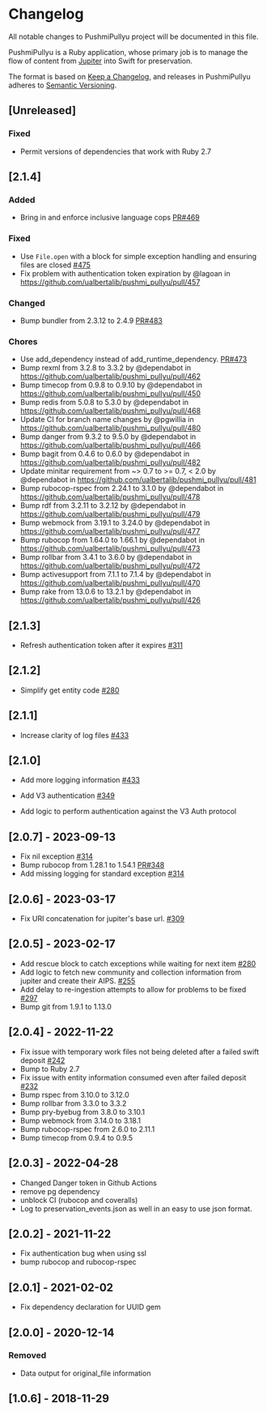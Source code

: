 # Changelog
All notable changes to PushmiPullyu project will be documented in this file. 

PushmiPullyu is a Ruby application, whose primary job is to manage the flow of content from [Jupiter](https://github.com/ualbertalib/jupiter/) into Swift for preservation.

The format is based on [Keep a Changelog](https://keepachangelog.com/en/1.0.0/),
and releases in PushmiPullyu adheres to [Semantic Versioning](https://semver.org/spec/v2.0.0.html).

## [Unreleased]

### Fixed
- Permit versions of dependencies that work with Ruby 2.7

## [2.1.4]

### Added
 - Bring in and enforce inclusive language cops [PR#469](https://github.com/ualbertalib/pushmi_pullyu/pull/469)

### Fixed
 - Use `File.open` with a block for simple exception handling and ensuring files are closed [#475](https://github.com/ualbertalib/pushmi_pullyu/issues/475)
 - Fix problem with authentication token expiration by @lagoan in https://github.com/ualbertalib/pushmi_pullyu/pull/457
 
### Changed 
 - Bump bundler from 2.3.12 to 2.4.9 [PR#483](https://github.com/ualbertalib/pushmi_pullyu/pull/483)

### Chores
 - Use add_dependency instead of add_runtime_dependency. [PR#473](https://github.com/ualbertalib/pushmi_pullyu/pull/473)
 - Bump rexml from 3.2.8 to 3.3.2 by @dependabot in https://github.com/ualbertalib/pushmi_pullyu/pull/462
 - Bump timecop from 0.9.8 to 0.9.10 by @dependabot in https://github.com/ualbertalib/pushmi_pullyu/pull/450
 - Bump redis from 5.0.8 to 5.3.0 by @dependabot in https://github.com/ualbertalib/pushmi_pullyu/pull/468
 - Update CI for branch name changes by @pgwillia in https://github.com/ualbertalib/pushmi_pullyu/pull/480
 - Bump danger from 9.3.2 to 9.5.0 by @dependabot in https://github.com/ualbertalib/pushmi_pullyu/pull/466
 - Bump bagit from 0.4.6 to 0.6.0 by @dependabot in https://github.com/ualbertalib/pushmi_pullyu/pull/482
 - Update minitar requirement from ~> 0.7 to >= 0.7, < 2.0 by @dependabot in https://github.com/ualbertalib/pushmi_pullyu/pull/481
 - Bump rubocop-rspec from 2.24.1 to 3.1.0 by @dependabot in https://github.com/ualbertalib/pushmi_pullyu/pull/478
 - Bump rdf from 3.2.11 to 3.2.12 by @dependabot in https://github.com/ualbertalib/pushmi_pullyu/pull/479
 - Bump webmock from 3.19.1 to 3.24.0 by @dependabot in https://github.com/ualbertalib/pushmi_pullyu/pull/477
 - Bump rubocop from 1.64.0 to 1.66.1 by @dependabot in https://github.com/ualbertalib/pushmi_pullyu/pull/473
 - Bump rollbar from 3.4.1 to 3.6.0 by @dependabot in https://github.com/ualbertalib/pushmi_pullyu/pull/472
 - Bump activesupport from 7.1.1 to 7.1.4 by @dependabot in https://github.com/ualbertalib/pushmi_pullyu/pull/470
 - Bump rake from 13.0.6 to 13.2.1 by @dependabot in https://github.com/ualbertalib/pushmi_pullyu/pull/426

## [2.1.3]
 - Refresh authentication token after it expires [#311](https://github.com/ualbertalib/pushmi_pullyu/issues/311)

## [2.1.2]
 - Simplify get entity code [#280](https://github.com/ualbertalib/pushmi_pullyu/issues/280)

## [2.1.1]
 - Increase clarity of log files [#433](https://github.com/ualbertalib/pushmi_pullyu/issues/433)

## [2.1.0]
 - Add more logging information [#433](https://github.com/ualbertalib/pushmi_pullyu/issues/433)
 - Add V3 authentication [#349](https://github.com/ualbertalib/pushmi_pullyu/issues/349)

- Add logic to perform authentication against the V3 Auth protocol

## [2.0.7] - 2023-09-13

- Fix nil exception [#314](https://github.com/ualbertalib/pushmi_pullyu/issues/314)
- Bump rubocop from 1.28.1 to 1.54.1 [PR#348](https://github.com/ualbertalib/pushmi_pullyu/pull/348)
- Add missing logging for standard exception [#314](https://github.com/ualbertalib/pushmi_pullyu/issues/314)
## [2.0.6] - 2023-03-17

- Fix URI concatenation for jupiter's base url. [#309](https://github.com/ualbertalib/pushmi_pullyu/issues/309)

## [2.0.5] - 2023-02-17

- Add rescue block to catch exceptions while waiting for next item [#280](https://github.com/ualbertalib/pushmi_pullyu/issues/280)
- Add logic to fetch new community and collection information from jupiter and create their AIPS. [#255](https://github.com/ualbertalib/pushmi_pullyu/issues/255)
- Add delay to re-ingestion attempts to allow for problems to be fixed [#297](https://github.com/ualbertalib/pushmi_pullyu/issues/297)
- Bump git from 1.9.1 to 1.13.0

## [2.0.4] - 2022-11-22

- Fix issue with temporary work files not being deleted after a failed swift deposit [#242](https://github.com/ualbertalib/pushmi_pullyu/issues/242)
- Bump to Ruby 2.7
- Fix issue with entity information consumed even after failed deposit [#232](https://github.com/ualbertalib/pushmi_pullyu/issues/232)
- Bump rspec from 3.10.0 to 3.12.0
- Bump rollbar from 3.3.0 to 3.3.2
- Bump pry-byebug from 3.8.0 to 3.10.1
- Bump webmock from 3.14.0 to 3.18.1
- Bump rubocop-rspec from 2.6.0 to 2.11.1
- Bump timecop from 0.9.4 to 0.9.5
## [2.0.3] - 2022-04-28

- Changed Danger token in Github Actions
- remove pg dependency
- unblock CI (rubocop and coveralls)
- Log to preservation_events.json as well in an easy to use json format.

## [2.0.2] - 2021-11-22

- Fix authentication bug when using ssl 
- bump rubocop and rubocop-rspec

## [2.0.1] - 2021-02-02

- Fix dependency declaration for UUID gem

## [2.0.0] - 2020-12-14

### Removed
- Data output for original_file information

## [1.0.6] - 2018-11-29
